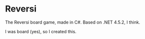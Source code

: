 # Reversi
The Reversi board game, made in C#. Based on .NET 4.5.2, I think.

I was board (yes), so I created this.
